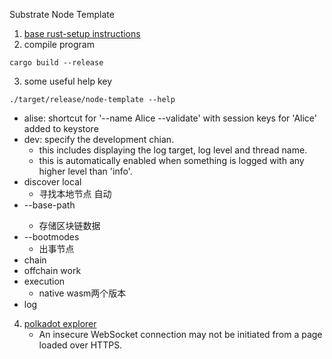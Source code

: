 Substrate Node Template

1. [base rust-setup instructions](https://github.com/substrate-developer-hub/substrate-node-template/blob/main/docs/rust-setup.md)
2. compile program

```
cargo build --release
```

3. some useful help key

```
./target/release/node-template --help
```

- alise: shortcut for '--name Alice --validate' with session keys for 'Alice' added to keystore
- dev: specify the development chian.
    - this includes displaying the log target, log level and thread name.
    - this is automatically enabled when something is logged with any higher level than 'info'.
- discover local
    - 寻找本地节点 自动
- --base-path <path>
    - 存储区块链数据
- --bootmodes
    - 出事节点
- chain
- offchain work
- execution
    - native wasm两个版本
- log

4. [polkadot explorer](https://polkadot.js.org/apps/#/explorer)
   - An insecure WebSocket connection may not be initiated from a page loaded over HTTPS.

